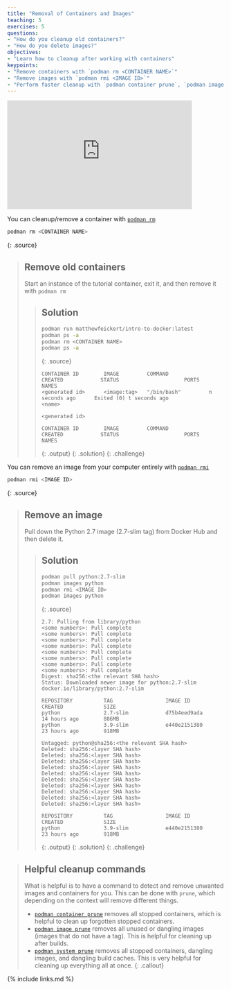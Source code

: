```yaml
---
title: "Removal of Containers and Images"
teaching: 5
exercises: 5
questions:
- "How do you cleanup old containers?"
- "How do you delete images?"
objectives:
- "Learn how to cleanup after working with containers"
keypoints:
- "Remove containers with `podman rm <CONTAINER NAME>`"
- "Remove images with `podman rmi <IMAGE ID>`"
- "Perform faster cleanup with `podman container prune`, `podman image prune`, and `podman system prune`"
---
```

<iframe width="427" height="251" src="https://www.youtube.com/embed/yEnNQAS_LcE?si=jNNapizuEjUoD5lS" frameborder="0" allow="accelerometer; autoplay; encrypted-media; gyroscope; picture-in-picture" allowfullscreen></iframe>

You can cleanup/remove a container with [`podman rm`][podman-docs-rm]
~~~bash
podman rm <CONTAINER NAME>
~~~
{: .source}

> ## Remove old containers
>
> Start an instance of the tutorial container, exit it, and then remove it with
> `podman rm`
>
> > ## Solution
> >
> > ~~~bash
> > podman run matthewfeickert/intro-to-docker:latest
> > podman ps -a
> > podman rm <CONTAINER NAME>
> > podman ps -a
> > ~~~
> > {: .source}
> >
> > ~~~
> >CONTAINER ID        IMAGE         COMMAND             CREATED            STATUS                     PORTS               NAMES
> ><generated id>      <image:tag>   "/bin/bash"         n seconds ago      Exited (0) t seconds ago                       <name>
> >
> ><generated id>
> >
> >CONTAINER ID        IMAGE         COMMAND             CREATED            STATUS                     PORTS               NAMES
> > ~~~
> > {: .output}
> {: .solution}
{: .challenge}

You can remove an image from your computer entirely with [`podman rmi`][podman-docs-rmi]
~~~bash
podman rmi <IMAGE ID>
~~~
{: .source}

> ## Remove an image
>
> Pull down the Python 2.7 image (2.7-slim tag) from Docker Hub and then delete it.
>
> > ## Solution
> >
> > ~~~bash
> > podman pull python:2.7-slim
> > podman images python
> > podman rmi <IMAGE ID>
> > podman images python
> > ~~~
> > {: .source}
> >
> > ~~~
> >2.7: Pulling from library/python
> ><some numbers>: Pull complete
> ><some numbers>: Pull complete
> ><some numbers>: Pull complete
> ><some numbers>: Pull complete
> ><some numbers>: Pull complete
> ><some numbers>: Pull complete
> ><some numbers>: Pull complete
> ><some numbers>: Pull complete
> >Digest: sha256:<the relevant SHA hash>
> >Status: Downloaded newer image for python:2.7-slim
> >docker.io/library/python:2.7-slim
> >
> >REPOSITORY          TAG                 IMAGE ID            CREATED             SIZE
> >python              2.7-slim            d75b4eed9ada        14 hours ago        886MB
> >python              3.9-slim            e440e2151380        23 hours ago        918MB
> >
> >Untagged: python@sha256:<the relevant SHA hash>
> >Deleted: sha256:<layer SHA hash>
> >Deleted: sha256:<layer SHA hash>
> >Deleted: sha256:<layer SHA hash>
> >Deleted: sha256:<layer SHA hash>
> >Deleted: sha256:<layer SHA hash>
> >Deleted: sha256:<layer SHA hash>
> >Deleted: sha256:<layer SHA hash>
> >Deleted: sha256:<layer SHA hash>
> >Deleted: sha256:<layer SHA hash>
> >Deleted: sha256:<layer SHA hash>
> >
> >REPOSITORY          TAG                 IMAGE ID            CREATED             SIZE
> >python              3.9-slim            e440e2151380        23 hours ago        918MB
> > ~~~
> > {: .output}
> {: .solution}
{: .challenge}

> ## Helpful cleanup commands
> What is helpful is to have a command to detect and remove unwanted images and containers for you.
> This can be done with `prune`, which depending on the context will remove different things.
> - [`podman container prune`](https://docs.podman.io/en/latest/markdown/podman-container-prune.1.html) removes all stopped containers, which is helpful to clean up forgotten stopped containers.
> - [`podman image prune`](https://docs.podman.io/en/latest/markdown/podman-image-prune.1.html) removes all unused or dangling images (images that do not have a tag). This is helpful for cleaning up after builds.
> - [`podman system prune`](https://docs.podman.io/en/stable/markdown/podman-system-prune.1.html) removes all stopped containers, dangling images, and dangling build caches. This is very helpful for cleaning up everything all at once.
{: .callout}

[podman-docs-rm]: https://docs.podman.io/en/stable/markdown/podman-rm.1.html
[podman-docs-rmi]: https://docs.podman.io/en/latest/markdown/podman-rmi.1.html

{% include links.md %}

